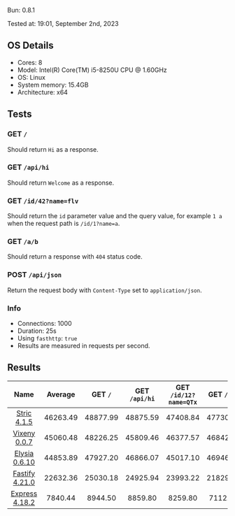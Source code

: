 Bun: 0.8.1

Tested at: 19:01, September 2nd, 2023

## OS Details
- Cores: 8
- Model: Intel(R) Core(TM) i5-8250U CPU @ 1.60GHz
- OS: Linux
- System memory: 15.4GB
- Architecture: x64
## Tests
### GET `/`
Should return `Hi` as a response.
### GET `/api/hi`
Should return `Welcome` as a response.
### GET `/id/42?name=flv`
Should return the `id` parameter value and the query value, for example `1 a` when the request path is `/id/1?name=a`.
### GET `/a/b`
Should return a response with `404` status code.
### POST `/api/json`
Return the request body with `Content-Type` set to `application/json`.
### Info
- Connections: 1000
- Duration: 25s
- Using `fasthttp`: `true`
- Results are measured in requests per second.

## Results
| Name | Average | GET `/` | GET `/api/hi` | GET `/id/12?name=QTx` | GET `/a/b` | POST `/api/json` |
|  :---: | :---: | :---: | :---: | :---: | :---: | :---: |
| [Stric 4.1.5](/results/main/Stric) | 46263.49 | 48877.99 | 48875.59 | 47408.84 | 47730.69 | 38424.35 |
| [Vixeny 0.0.7](/results/main/Vixeny) | 45060.48 | 48226.25 | 45809.46 | 46377.57 | 46842.32 | 38046.80 |
| [Elysia 0.6.10](/results/main/Elysia) | 44853.89 | 47927.20 | 46866.07 | 45017.10 | 46946.20 | 37512.88 |
| [Fastify 4.21.0](/results/main/Fastify) | 22632.36 | 25030.18 | 24925.94 | 23993.22 | 21829.39 | 17383.08 |
| [Express 4.18.2](/results/main/Express) | 7840.44 | 8944.50 | 8859.80 | 8259.80 | 7112.15 | 6025.97 |